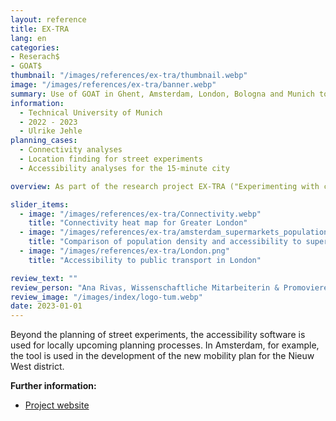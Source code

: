 ```yaml
---
layout: reference
title: EX-TRA
lang: en
categories:
- Reserach$
- GOAT$
thumbnail: "/images/references/ex-tra/thumbnail.webp"
image: "/images/references/ex-tra/banner.webp"
summary: Use of GOAT in Ghent, Amsterdam, London, Bologna and Munich to conduct accessibility analyses and identify suitable locations for street experiments.
information:
  - Technical University of Munich
  - 2022 - 2023
  - Ulrike Jehle
planning_cases:
  - Connectivity analyses
  - Location finding for street experiments
  - Accessibility analyses for the 15-minute city

overview: As part of the research project EX-TRA ("Experimenting with city streets to transform urban mobility"), GOAT is being applied to the five cities of Ghent, Amsterdam, London, Bologna and Munich. The planning tool is used by local planners and scientific partners to conduct accessibility and connectivity analyses for active mobility. In this way, weak points in accessibility to important destinations for daily needs can be identified and suitable measures can be defined e.g. in the form of street space experiments. This can be done, for example, by converting parking spaces into play areas for children, placing pop-up shops and food trucks, or greening the street space.

slider_items:
  - image: "/images/references/ex-tra/Connectivity.webp"
    title: "Connectivity heat map for Greater London"
  - image: "/images/references/ex-tra/amsterdam_supermarkets_population.webp"
    title: "Comparison of population density and accessibility to supermarkets in Amsterdam"
  - image: "/images/references/ex-tra/London.png"
    title: "Accessibility to public transport in London"

review_text: ""
review_person: "Ana Rivas, Wissenschaftliche Mitarbeiterin & Promovierende zum Thema Straßenraumexperimente"
review_image: "/images/index/logo-tum.webp"
date: 2023-01-01
---
```


Beyond the planning of street experiments, the accessibility software is used for locally upcoming planning processes. In Amsterdam, for example, the tool is used in the development of the new mobility plan for the Nieuw West district.

**Further information:**
- [Project website](https://www.ex-tra-project.eu/ "Project website EX-TRA")

